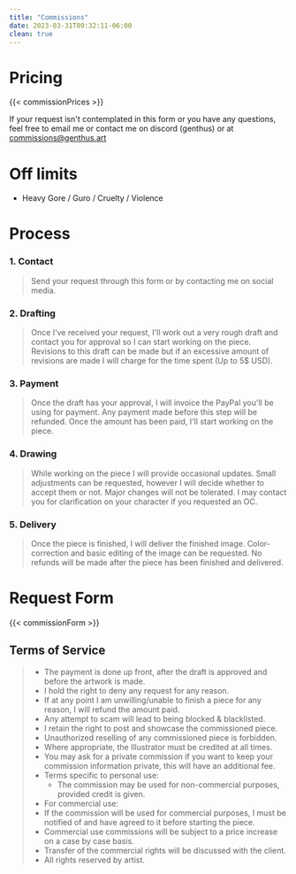 ```yaml
---
title: "Commissions"
date: 2023-03-31T09:32:11-06:00
clean: true
---
```


<!-- ![commSheet](/commSheet.png) -->

# Pricing
{{< commissionPrices >}}

If your request isn't contemplated in this form or you have any questions, feel free to 
email me or contact me on discord (genthus) or at [commissions@genthus.art](mailto:commissions@genthus.art)

# Off limits

- Heavy Gore / Guro / Cruelty / Violence

# Process

### 1. Contact

>Send your request through this form or by contacting me on social media.

### 2. Drafting

>Once I’ve received your request, I'll work out a very rough draft and contact you for approval so I can start working on the piece. Revisions to this draft can be made but if an excessive amount of revisions are made I will charge for the time spent (Up to 5$ USD).

### 3. Payment

>Once the draft has your approval, I will invoice the PayPal you'll be using for payment. Any payment made before this step will be refunded. Once the amount has been paid, I'll start working on the piece.

### 4. Drawing

>While working on the piece I will provide occasional updates. Small adjustments can be requested, however I will decide whether to accept them or not. Major changes will not be tolerated. I may contact you for clarification on your character if you requested an OC.

### 5. Delivery

>Once the piece is finished, I will deliver the finished image. Color-correction and basic editing of the image can be requested. No refunds will be made after the piece has been finished and delivered.

# Request Form
{{< commissionForm >}}

## Terms of Service

>- The payment is done up front, after the draft is approved and before the artwork is made.
>- I hold the right to deny any request for any reason.
>- If at any point I am unwilling/unable to finish a piece for any reason, I will refund the amount paid.
>- Any attempt to scam will lead to being blocked & blacklisted.
>- I retain the right to post and showcase the commissioned piece.
>- Unauthorized reselling of any commissioned piece is forbidden.
>- Where appropriate, the Illustrator must be credited at all times.
>- You may ask for a private commission if you want to keep your commission information private, this will have an additional fee.
>- Terms specific to personal use:
>    - The commission may be used for non-commercial purposes, provided credit is given.
>- For commercial use:
>  - If the commission will be used for commercial purposes, I must be notified of and have agreed to it before starting the piece.
>  - Commercial use commissions will be subject to a price increase on a case by case basis.
>  - Transfer of the commercial rights will be discussed with the client.
>- All rights reserved by artist.
